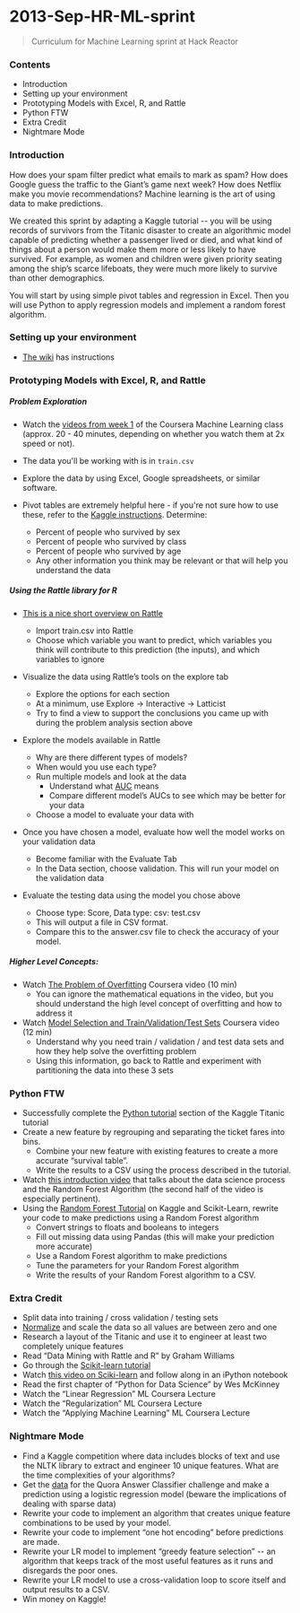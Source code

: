 2013-Sep-HR-ML-sprint
=====================
> Curriculum for Machine Learning sprint at Hack Reactor

### Contents
* Introduction
* Setting up your environment
* Prototyping Models with Excel, R, and Rattle
* Python FTW
* Extra Credit
* Nightmare Mode

### Introduction
How does your spam filter predict what emails to mark as spam? How does Google guess the traffic to the Giant’s game next week? How does Netflix make you movie recommendations? Machine learning is the art of using data to make predictions.

We created this sprint by adapting a Kaggle tutorial -- you will be using records of survivors from the Titanic disaster to create an algorithmic model capable of predicting whether a passenger lived or died, and what kind of things about a person would make them more or less likely to have survived. For example, as women and children were given priority seating among the ship’s scarce lifeboats, they were much more likely to survive than other demographics.

You will start by using simple pivot tables and regression in Excel. Then you will use Python to apply regression models and implement a random forest algorithm.

### Setting up your environment
* [The wiki](https://github.com/palimpsests/2013-Sep-HR-ML-sprint/wiki/Setting-up-your-dev-environment) has instructions

### Prototyping Models with Excel, R, and Rattle

##### Problem Exploration
* Watch the [videos from week 1](https://class.coursera.org/ml-003/lecture/index) of the Coursera Machine Learning class (approx. 20 - 40 minutes, depending on whether you watch them at 2x speed or not).

* The data you'll be working with is in ```train.csv```
* Explore the data by using Excel, Google spreadsheets, or similar software.
* Pivot tables are extremely helpful here - if you're not sure how to use these, refer to the [Kaggle instructions](http://www.kaggle.com/c/titanic-gettingStarted/details/getting-started-with-excel). Determine:
  * Percent of people who survived by sex
  * Percent of people who survived by class
  * Percent of people who survived by age
  * Any other information you think may be relevant or that will help you understand the data

##### Using the Rattle library for R
* [This is a nice short overview on Rattle](http://onepager.togaware.com/StartO.pdf)
  * Import train.csv into Rattle
  * Choose which variable you want to predict, which variables you think will contribute to this prediction (the inputs), and which variables to ignore
* Visualize the data using Rattle’s tools on the explore tab
  * Explore the options for each section
  * At a minimum,  use Explore → Interactive → Latticist
  * Try to find a view to support the conclusions you came up with during the problem analysis section above
* Explore the models available in Rattle
  * Why are there different types of models?
  * When would you use each type?
  * Run multiple models and look at the data
    * Understand what [AUC](http://en.wikipedia.org/wiki/Receiver_operating_characteristic#Area_under_the_curve) means
    * Compare different model’s AUCs to see which may be better for your data
  * Choose a model to evaluate your data with
* Once you have chosen a model, evaluate how well the model works on your validation data
  * Become familiar with the Evaluate Tab
  * In the Data section, choose validation.  This will run your model on the validation data

* Evaluate the testing data using the model you chose above
  * Choose type: Score, Data type: csv: test.csv
  * This will output a file in CSV format.
  * Compare this to the answer.csv file to check the accuracy of your model.

##### Higher Level Concepts:

* Watch [The Problem of Overfitting](https://class.coursera.org/ml-003/lecture/39) Coursera video (10 min)
  * You can ignore the mathematical equations in the video, but you should understand the high level concept of overfitting and how to address it
* Watch [Model Selection and Train/Validation/Test Sets](https://class.coursera.org/ml-003/lecture/61) Coursera video (12 min)
  * Understand why you need train / validation / and test data sets and how they help solve the overfitting problem
  * Using this information, go back to Rattle and experiment with partitioning the data into these 3 sets

### Python FTW

* Successfully complete the [Python tutorial](http://www.kaggle.com/c/titanic-gettingStarted/details/getting-started-with-python) section of the Kaggle Titanic tutorial
* Create a new feature by regrouping and separating the ticket fares into bins.
  * Combine your new feature with existing features to create a more accurate “survival table”.
  * Write the results to a CSV using the process described in the tutorial.
* Watch [this introduction video](http://www.youtube.com/watch?v=kwt6XEh7U3g) that talks about the data science process and the Random Forest Algorithm (the second half of the video is especially pertinent).
* Using the [Random Forest Tutorial](http://www.kaggle.com/c/titanic-gettingStarted/details/getting-started-with-random-forests) on Kaggle and Scikit-Learn, rewrite your code to make predictions using a Random Forest algorithm
  * Convert strings to floats and booleans to integers
  * Fill out missing data using Pandas (this will make your prediction more accurate)
  * Use a Random Forest algorithm to make predictions
  * Tune the parameters for your Random Forest algorithm
  * Write the results of your Random Forest algorithm to a CSV.

### Extra Credit

* Split data into training / cross validation / testing sets
* [Normalize](http://en.wikipedia.org/wiki/Normalization_%28statistics%29) and scale the data so all values are between zero and one
* Research a layout of the Titanic and use it to engineer at least two completely unique features
* Read “Data Mining with Rattle and R” by Graham Williams
* Go through the [Scikit-learn tutorial](http://scikit-learn.org/stable/tutorial/index.html)
* Watch [this video on Sciki-learn](http://www.youtube.com/watch?v=cHZONQ2-x7I) and follow along in an iPython notebook
* Read the first chapter of “Python for Data Science” by Wes McKinney
* Watch the “Linear Regression” ML Coursera Lecture
* Watch the “Regularization” ML Coursera Lecture
* Watch the “Applying Machine Learning” ML Coursera Lecture

### Nightmare Mode

* Find a Kaggle competition where data includes blocks of text and use the NLTK library to extract and engineer 10 unique features. What are the time complexities of your algorithms?
* Get the [data](http://qsf.cf.quoracdn.net/QuoraAnswerClassifier_testcases.zip) for the Quora Answer Classifier challenge and make a prediction using a logistic regression model (beware the implications of dealing with sparse data)
* Rewrite your code to implement an algorithm that creates unique feature combinations to be used by your model.
* Rewrite your code to implement “one hot encoding” before predictions are made.
* Rewrite your LR model to implement  “greedy feature selection” -- an algorithm that keeps track of the most useful features as it runs and disregards the poor ones.
* Rewrite your LR model to use a cross-validation loop to score itself and output results to a CSV.
* Win money on Kaggle!

